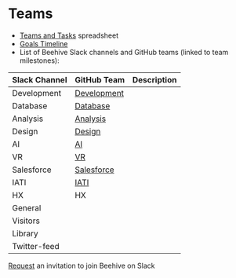 # Teams

- [Teams and Tasks](https://github.com/BeehiveNGO/Teams/blob/master/Teams_Tasks.csv) spreadsheet
- [Goals Timeline]()
- List of Beehive Slack channels and GitHub teams (linked to team milestones):

Slack Channel | GitHub Team | Description
------------ | ------------- | -------------
Development | [Development](https://github.com/BeehiveNGO/Teams/blob/master/Development_Tasks.md) | 
Database | [Database](https://github.com/BeehiveNGO/Teams/blob/master/Database_Tasks.md) | 
Analysis | [Analysis](https://github.com/BeehiveNGO/Teams/blob/master/Analysis_Tasks.md) | 
Design | [Design](https://github.com/BeehiveNGO/Teams/blob/master/Design_Tasks.md) | 
AI | [AI](https://github.com/BeehiveNGO/Teams/blob/master/AI_Tasks.md) | 
VR | [VR](https://github.com/BeehiveNGO/Teams/blob/master/VR_Tasks.md) | 
Salesforce | [Salesforce](https://github.com/BeehiveNGO/Teams/blob/master/Salesforce_Tasks.md) | 
IATI | [IATI]() | 
HX | HX | 
General |  | 
Visitors | | 
Library |  | 
Twitter-feed |  | 

[Request]() an invitation to join Beehive on Slack
